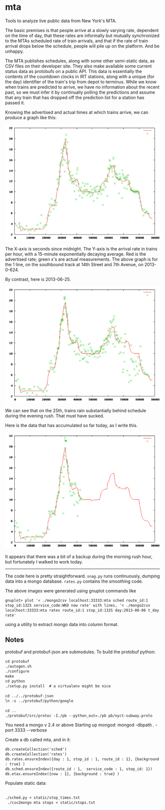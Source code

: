 mta
===

Tools to analyze live public data from New York's MTA.

The basic premises is that people arrive at a slowly varying rate, dependent on the time of
day, that these rates are informally but mutually synchronized to the MTAs scheduled rate
of train arrivals,  and that if the rate of train arrival drops below the schedule, people
will pile up on the platform. And be unhappy.

The MTA publishes schedules, along with some other semi-static data, as CSV files on their
developer site.  They also make available some current status data as protobufs on a public
API.  This data is essentially the contents of the countdown clocks in IRT stations, along
with a unique (for the day) identifier of the train's trip from depot to terminus.  While
we know when trains are predicted to arrive, we have no information about the recent past,
so we must infer it by continually polling the predictions and assume that any train that
has dropped off the prediction list for a station has passed it.

Knowing the advertised and actual times at which trains arrive, we can produce a graph
like this:

![20130624-132S-1](images/20130624-132S-1.png "Estimated and actual train arrival rate on 2013-06-24")

The X-axis is seconds since midnight.  The Y-axis is the arrival rate in trains per hour,
with a 15-minute exponentially decaying average.  Red is the advertised rate; green x's
are actual measurements.  The above graph is for the 1 line, on the southbound track
at 14th Street and 7th Avenue, on 2013-0-624.

By contrast, here is 2013-06-25.

![20130625-132S-1](images/20130625-132S-1.png "Estimated and actual train arrival rate on 2013-06-25")

We can see that on the 25th, trains rain substantially behind schedule during the evening
rush.  That must have sucked.

Here is the data that has accumulated so far today, as I write this.

![20130806-132S-1](images/20130806-132S-1.png "Estimated and actual train arrival rate on 2013-08-06 at about noon")

It appears that there was a bit of a backup during the morning rush hour, but fortunately I
walked to work today.

***

The code here is pretty straightforward.
`snag.py` runs continuously, dumping data into a mongo database.  `rates.py` contains
the smoothing code.

The above images were generated using gnuplot commands like

~~~
gnuplot> plot '< ./mongo2csv localhost:33333:mta sched route_id:1 stop_id:132S service_code:WKD now rate' with lines, '< ./mongo2csv localhost:33333:mta rates route_id:1 stop_id:132S day:2013-08-06 t_day rate'
~~~

using a utility to extract mongo data into column format.

Notes
---


protobuf and protobuf-json are submodules.  To build the protobuf python:

~~~
cd protobuf
./autogen.sh
./configure
make
cd python
./setup.py install  # a virtualenv might be nice

cd ../../protobuf-json
ln -s ../protobuf/python/google

cd ..
./protobuf/src/protoc -I./pb --python_out=./pb pb/nyct-subway.proto
~~~



You need a mongo v 2.4 or above
Starting up mongod:
mongod -dbpath . -port 3333 --verbose

Create a db called mta, and in it:

~~~
db.createCollection('sched')
db.createCollection('rates')
db.rates.ensureIndex({day : 1, stop_id : 1, route_id : 1}, {background : true} )
db.sched.ensureIndex({route_id : 1,  service_code : 1, stop_id: 1})
db.etas.ensureIndex({now : 1}, {background : true} )

~~~

Populate static data:

~~~

./sched.py < static/stop_times.txt
 ./csv2mongo mta stops < static/stops.txt

~~~

